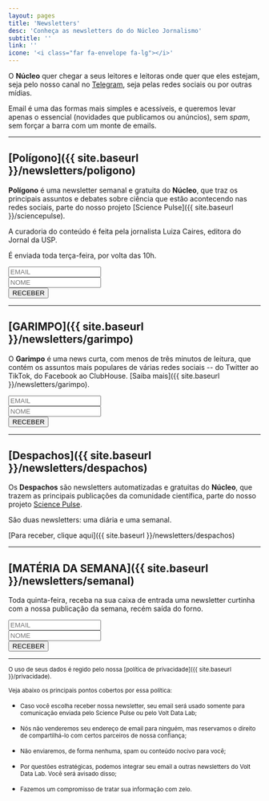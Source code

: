 ```yaml
---
layout: pages
title: 'Newsletters'
desc: 'Conheça as newsletters do do Núcleo Jornalismo'
subtitle: ''
link: ''
icone: '<i class="far fa-envelope fa-lg"></i>'
---
```


<style>
#newsletter_page{
  margin: 0 auto;
}
#newsletter_page label{
  font-size: 1em;
}
</style>

O **Núcleo** quer chegar a seus leitores e leitoras onde quer que eles estejam, seja pelo nosso canal no [Telegram](https://t.me/nucleojor), seja pelas redes sociais ou por outras mídias.

Email é uma das formas mais simples e acessíveis, e queremos levar apenas o essencial (novidades que publicamos ou anúncios), sem _spam_, sem forçar a barra com um monte de emails.

<hr>

## [Polígono]({{ site.baseurl }}/newsletters/poligono)

**Polígono** é uma newsletter semanal e gratuita do **Núcleo**, que traz os principais assuntos e debates sobre ciência que estão acontecendo nas redes sociais, parte do nosso projeto [Science Pulse]({{ site.baseurl }}/sciencepulse).

A curadoria do conteúdo é feita pela jornalista Luiza Caires, editora do Jornal da USP.

É enviada toda terça-feira, por volta das 10h.


<div id="newsletter_page">
<form action="https://sendy.voltdata.info/subscribe" method="POST" accept-charset="utf-8">
  <div class="revue-form-group">
  <input style="max-width:100%" class="revue-form-field" type="email" name="email" id="email" placeholder="EMAIL"/>
<br/>
<input style="max-width:100%" class="revue-form-field" type="text" name="name" id="name" placeholder="NOME" style="max-width:100%"/>
</div>
<div class="revue-form-actions">
  <input type="hidden" name="list" value="7C4Hby3cm472FRL3lYo0Hw"/>
  <input type="hidden" name="subform" value="yes"/>
  <input style="max-width:100%" type="submit" name="submit" id="submit" value="RECEBER"/>
  </div>

</form>
</div>

<hr>

## [GARIMPO]({{ site.baseurl }}/newsletters/garimpo)

O **Garimpo** é uma news curta, com menos de três minutos de leitura, que contém os assuntos mais populares de várias redes sociais -- do Twitter ao TikTok, do Facebook ao ClubHouse. [Saiba mais]({{ site.baseurl }}/newsletters/garimpo).

<div id="newsletter_page">
<form action="https://sendy.voltdata.info/subscribe" method="POST" accept-charset="utf-8">
  <div class="revue-form-group">
  <input style="max-width:100%" class="revue-form-field" type="email" name="email" id="email" placeholder="EMAIL"/>
<br/>
<input style="max-width:100%" class="revue-form-field" type="text" name="name" id="name" placeholder="NOME" style="max-width:100%"/>
</div>
<div class="revue-form-actions">
  <input type="hidden" name="list" value="v5zrQ3RithV9C1HMZZgCeg"/>
  <input type="hidden" name="subform" value="yes"/>
  <input style="max-width:100%" type="submit" name="submit" id="submit" value="RECEBER"/>
  </div>

</form>
</div>

<hr>

## [Despachos]({{ site.baseurl }}/newsletters/despachos)

Os **Despachos** são newsletters automatizadas e gratuitas do **Núcleo**, que trazem as principais publicações da comunidade científica, parte do nosso projeto [Science Pulse](www.sciencepulse.org).

São duas newsletters: uma diária e uma semanal.

[Para receber, clique aqui]({{ site.baseurl }}/newsletters/despachos)

<hr>

## [MATÉRIA DA SEMANA]({{ site.baseurl }}/newsletters/semanal)

Toda quinta-feira, receba na sua caixa de entrada uma newsletter curtinha com a nossa publicação da semana, recém saída do forno.

<div id="newsletter_page">
<form action="https://sendy.voltdata.info/subscribe" method="POST" accept-charset="utf-8">
  <div class="revue-form-group">
  <input style="max-width:100%" class="revue-form-field" type="email" name="email" id="email" placeholder="EMAIL"/>
<br/>
<input style="max-width:100%" class="revue-form-field" type="text" name="name" id="name" placeholder="NOME" style="max-width:100%"/>
</div>
<div class="revue-form-actions">
  <input type="hidden" name="list" value="ntTZYrZ892fUdG4t9EX1OtdQ"/>
  <input type="hidden" name="subform" value="yes"/>
  <input style="max-width:100%" type="submit" name="submit" id="submit" value="RECEBER"/>
  </div>

</form>
</div>

<hr>

<small>O uso de seus dados é regido pelo nossa [política de privacidade]({{ site.baseurl }}/privacidade).</small>

<small>Veja abaixo os principais pontos cobertos por essa política:</small>

* <small>Caso você escolha receber nossa newsletter, seu email será usado somente para comunicação enviada pelo Science Pulse ou pelo Volt Data Lab;</small>

* <small>Nós não venderemos seu endereço de email para ninguém, mas reservamos o direito de compartilhá-lo com certos parceiros de nossa confiança;</small>

* <small>Não enviaremos, de forma nenhuma, spam ou conteúdo nocivo para você;</small>

* <small>Por questões estratégicas, podemos integrar seu email a outras newsletters do Volt Data Lab. Você será avisado disso;</small>

* <small>Fazemos um compromisso de tratar sua informação com zelo.</small>
